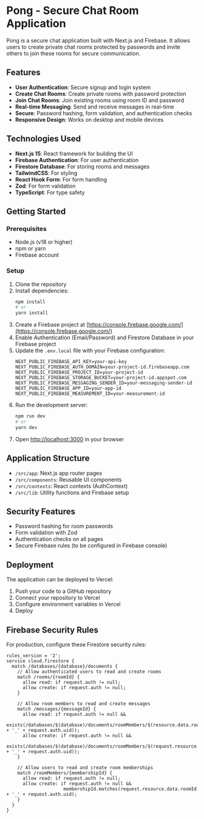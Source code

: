# Pong - Secure Chat Room Application

Pong is a secure chat application built with Next.js and Firebase. It allows users to create private chat rooms protected by passwords and invite others to join these rooms for secure communication.

## Features

- **User Authentication**: Secure signup and login system
- **Create Chat Rooms**: Create private rooms with password protection
- **Join Chat Rooms**: Join existing rooms using room ID and password
- **Real-time Messaging**: Send and receive messages in real-time
- **Secure**: Password hashing, form validation, and authentication checks
- **Responsive Design**: Works on desktop and mobile devices

## Technologies Used

- **Next.js 15**: React framework for building the UI
- **Firebase Authentication**: For user authentication
- **Firestore Database**: For storing rooms and messages
- **TailwindCSS**: For styling
- **React Hook Form**: For form handling
- **Zod**: For form validation
- **TypeScript**: For type safety

## Getting Started

### Prerequisites

- Node.js (v18 or higher)
- npm or yarn
- Firebase account

### Setup

1. Clone the repository
2. Install dependencies:
   ```bash
   npm install
   # or
   yarn install
   ```
3. Create a Firebase project at [https://console.firebase.google.com/](https://console.firebase.google.com/)
4. Enable Authentication (Email/Password) and Firestore Database in your Firebase project
5. Update the `.env.local` file with your Firebase configuration:
   ```
   NEXT_PUBLIC_FIREBASE_API_KEY=your-api-key
   NEXT_PUBLIC_FIREBASE_AUTH_DOMAIN=your-project-id.firebaseapp.com
   NEXT_PUBLIC_FIREBASE_PROJECT_ID=your-project-id
   NEXT_PUBLIC_FIREBASE_STORAGE_BUCKET=your-project-id.appspot.com
   NEXT_PUBLIC_FIREBASE_MESSAGING_SENDER_ID=your-messaging-sender-id
   NEXT_PUBLIC_FIREBASE_APP_ID=your-app-id
   NEXT_PUBLIC_FIREBASE_MEASUREMENT_ID=your-measurement-id
   ```
6. Run the development server:
   ```bash
   npm run dev
   # or
   yarn dev
   ```
7. Open [http://localhost:3000](http://localhost:3000) in your browser

## Application Structure

- `/src/app`: Next.js app router pages
- `/src/components`: Reusable UI components
- `/src/contexts`: React contexts (AuthContext)
- `/src/lib`: Utility functions and Firebase setup

## Security Features

- Password hashing for room passwords
- Form validation with Zod
- Authentication checks on all pages
- Secure Firebase rules (to be configured in Firebase console)

## Deployment

The application can be deployed to Vercel:

1. Push your code to a GitHub repository
2. Connect your repository to Vercel
3. Configure environment variables in Vercel
4. Deploy

## Firebase Security Rules

For production, configure these Firestore security rules:

```
rules_version = '2';
service cloud.firestore {
  match /databases/{database}/documents {
    // Allow authenticated users to read and create rooms
    match /rooms/{roomId} {
      allow read: if request.auth != null;
      allow create: if request.auth != null;
    }

    // Allow room members to read and create messages
    match /messages/{messageId} {
      allow read: if request.auth != null && 
                   exists(/databases/$(database)/documents/roomMembers/$(resource.data.roomId + '_' + request.auth.uid));
      allow create: if request.auth != null && 
                     exists(/databases/$(database)/documents/roomMembers/$(request.resource.data.roomId + '_' + request.auth.uid));
    }

    // Allow users to read and create room memberships
    match /roomMembers/{membershipId} {
      allow read: if request.auth != null;
      allow create: if request.auth != null && 
                     membershipId.matches(request.resource.data.roomId + '_' + request.auth.uid);
    }
  }
}
```
